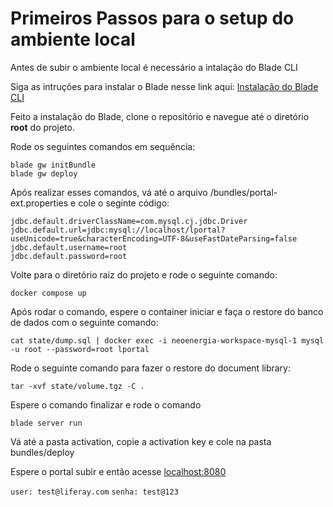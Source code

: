 <h1>Primeiros Passos para o setup do ambiente local</h1>

<p>Antes de subir o ambiente local é necessário a intalação do Blade CLI</p>
<p>Siga as intruções para instalar o Blade nesse link aqui: <a href="https://help.liferay.com/hc/en-us/articles/360017885232-Installing-Blade-CLI-">Instalação do Blade CLI</a></p>
<p>Feito a instalação do Blade, clone o repositório e navegue até o diretório <b>root</b> do projeto.</p>
<p>Rode os seguintes comandos em sequência:</p>

```blade gw initBundle``` <br>
```blade gw deploy``` <br>

<p>Após realizar esses comandos, vá até o arquivo /bundles/portal-ext.properties e cole o seginte código:</p>

```
jdbc.default.driverClassName=com.mysql.cj.jdbc.Driver
jdbc.default.url=jdbc:mysql://localhost/lportal?useUnicode=true&characterEncoding=UTF-8&useFastDateParsing=false
jdbc.default.username=root
jdbc.default.password=root
```


<p>Volte para o diretório raiz do projeto e rode o seguinte comando:</p>

```docker compose up```

<p>Após rodar o comando, espere o container iniciar e faça o restore do banco de dados com o seguinte comando:</p>

```cat state/dump.sql | docker exec -i neoenergia-workspace-mysql-1 mysql -u root --password=root lportal```

<p>Rode o seguinte comando para fazer o restore do document library:</p>

```tar -xvf state/volume.tgz -C .```


<p>Espere o comando finalizar e rode o comando</p>

```blade server run```

<p>Vá até a pasta activation, copie a activation key e cole na pasta bundles/deploy</p>

<p>Espere o portal subir e então acesse <a href="http://localhost:8080">localhost:8080</a></p>

```user: test@liferay.com```
```senha: test@123```


